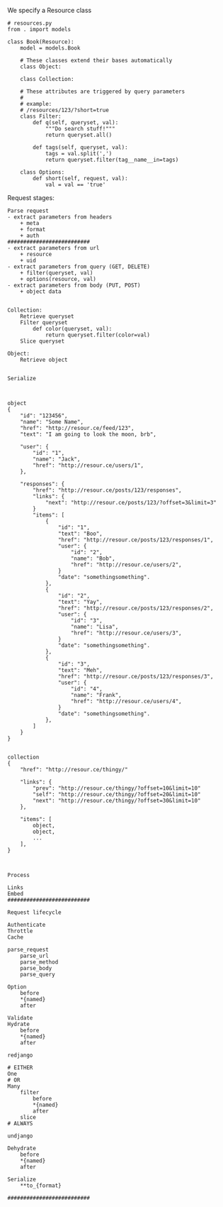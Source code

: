 We specify a Resource class

    # resources.py
    from . import models

    class Book(Resource):
        model = models.Book

        # These classes extend their bases automatically
        class Object:

        class Collection:

        # These attributes are triggered by query parameters
        #
        # example:
        # /resources/123/?short=true
        class Filter:
            def q(self, queryset, val):
                """Do search stuff!"""
                return queryset.all()

            def tags(self, queryset, val):
                tags = val.split(',')
                return queryset.filter(tag__name__in=tags)

        class Options:
            def short(self, request, val):
                val = val == 'true'


Request stages:

    Parse request
    - extract parameters from headers
        + meta
        + format
        + auth
    ##########################
    - extract parameters from url
        + resource
        + uid
    - extract parameters from query (GET, DELETE)
        + filter(queryset, val)
        + options(resource, val)
    - extract parameters from body (PUT, POST)
        + object data


    Collection:
        Retrieve queryset
        Filter queryset
            def color(queryset, val):
                return queryset.filter(color=val)
        Slice queryset

    Object:
        Retrieve object


    Serialize



    object
    {
        "id": "123456",
        "name": "Some Name",
        "href": "http://resour.ce/feed/123",
        "text": "I am going to look the moon, brb",

        "user": {
            "id": "1",
            "name": "Jack",
            "href": "http://resour.ce/users/1",
        },

        "responses": {
            "href": "http://resour.ce/posts/123/responses",
            "links": {
                "next": "http://resour.ce/posts/123/?offset=3&limit=3"
            }
            "items": [
                {
                    "id": "1",
                    "text": "Boo",
                    "href": "http://resour.ce/posts/123/responses/1",
                    "user": {
                        "id": "2",
                        "name": "Bob",
                        "href": "http://resour.ce/users/2",
                    }
                    "date": "somethingsomething".
                },
                {
                    "id": "2",
                    "text": "Yay",
                    "href": "http://resour.ce/posts/123/responses/2",
                    "user": {
                        "id": "3",
                        "name": "Lisa",
                        "href": "http://resour.ce/users/3",
                    }
                    "date": "somethingsomething".
                },
                {
                    "id": "3",
                    "text": "Meh",
                    "href": "http://resour.ce/posts/123/responses/3",
                    "user": {
                        "id": "4",
                        "name": "Frank",
                        "href": "http://resour.ce/users/4",
                    }
                    "date": "somethingsomething".
                },
            ]
        }
    }


    collection
    {
        "href": "http://resour.ce/thingy/"

        "links": {
            "prev": "http://resour.ce/thingy/?offset=10&limit=10"
            "self": "http://resour.ce/thingy/?offset=20&limit=10"
            "next": "http://resour.ce/thingy/?offset=30&limit=10"
        },

        "items": [
            object,
            object,
            ...
        ],
    }



    Process

    Links
    Embed
    ##########################

    Request lifecycle

    Authenticate
    Throttle
    Cache

    parse_request
        parse_url
        parse_method
        parse_body
        parse_query

    Option
        before
        *{named}
        after

    Validate
    Hydrate
        before
        *{named}
        after

    redjango

    # EITHER
    One
    # OR
    Many
        filter
            before
            *{named}
            after
        slice
    # ALWAYS

    undjango

    Dehydrate
        before
        *{named}
        after

    Serialize
        **to_{format}

    ##########################

